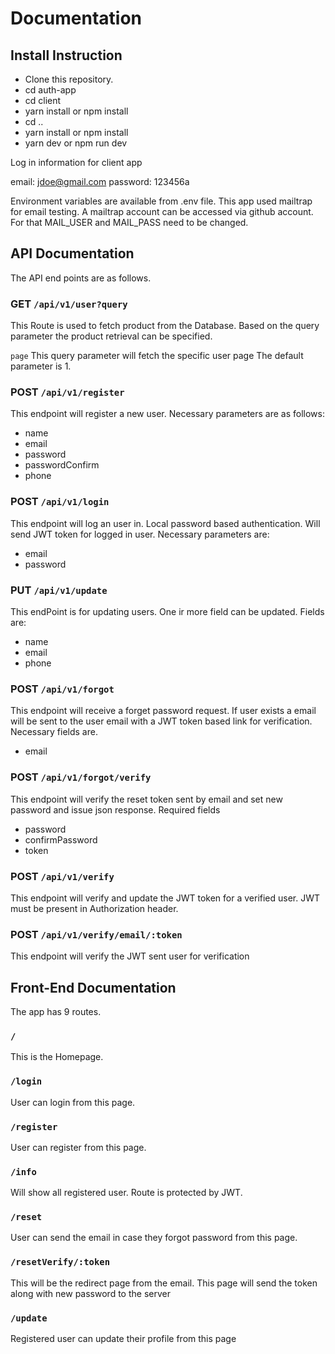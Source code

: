 # Documentation

## Install Instruction

- Clone this repository.
- cd auth-app
- cd client
- yarn install or npm install
- cd ..
- yarn install or npm install
- yarn dev or npm run dev

Log in information for client app

email: jdoe@gmail.com
password: 123456a

Environment variables are available from .env file. This app used mailtrap for email testing. A mailtrap account can be accessed via github account. For that MAIL_USER and MAIL_PASS need to be changed.

## API Documentation

The API end points are as follows.

### **GET** `/api/v1/user?query`

  This Route is used to fetch product from the Database. Based on the query parameter the product retrieval can be specified.

  `page` This query parameter will fetch the specific user page The default parameter is 1.

### **POST** `/api/v1/register`

This endpoint will register a new user. Necessary parameters are as follows:

- name
- email
- password
- passwordConfirm
- phone

### **POST** `/api/v1/login`

This endpoint will log an user in. Local password based authentication. Will send JWT token for logged in user. Necessary parameters are:

- email
- password

### **PUT** `/api/v1/update`

 This endPoint is for updating users. One ir more field can be updated. Fields are:

- name
- email
- phone

### **POST** `/api/v1/forgot`

This endpoint will receive a forget password request. If user exists a email will be sent to the user email with a JWT token based link for verification. Necessary fields are.

- email

### **POST** `/api/v1/forgot/verify`

This endpoint will verify the reset token sent by email and set new password and issue json response. Required fields

- password
- confirmPassword
- token

### **POST** `/api/v1/verify`

This endpoint will verify and update the JWT token for a verified user. JWT  must be present in Authorization header.

### **POST** `/api/v1/verify/email/:token`

This endpoint will verify the JWT sent user for verification

## Front-End Documentation

The app has 9 routes.

### `/`

This is the Homepage.

### `/login`

User can login from this page.

### `/register`

User can register from this page.

### `/info`

Will show all registered user. Route is protected by JWT.

### `/reset`

User can send the email in case they forgot password from this page.

### `/resetVerify/:token`

This will be the redirect page from the email. This page will send the token along with new password to the server

### `/update`

Registered user can update their profile from this page
